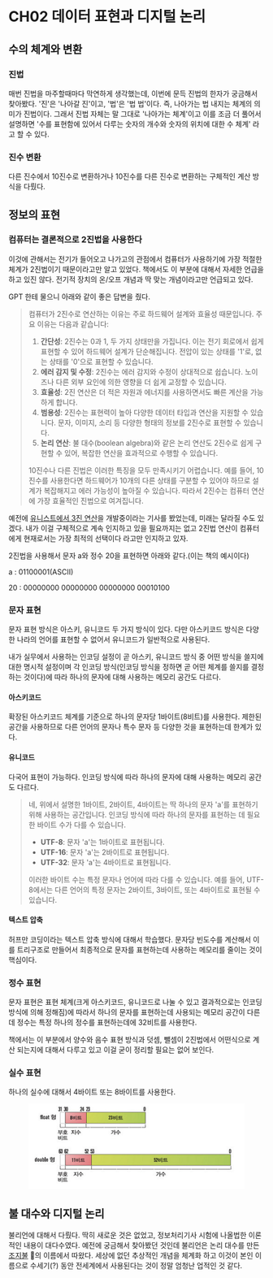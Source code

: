 # CH02 데이터 표현과 디지털 논리

## 수의 체계와 변환

### 진법

매번 진법을 마주할때마다 막연하게 생각했는데, 이번에 문득 진법의 한자가 궁금해서 찾아봤다. '진'은 '나아갈 진'이고, '법'은 '법 법'이다. 즉, 나아가는 법 내지는 체계의 의미가 진법이다. 그래서 진법 자체는 말 그대로 '나아가는 체계'이고 이를 조금 더 풀어서 설명하면 '수를 표현함에 있어서 다루는 숫자의 개수와 숫자의 위치에 대한 수 체계' 라고 할 수 있다.



### 진수 변환

다른 진수에서 10진수로 변환하거나 10진수를 다른 진수로 변환하는 구체적인 계산 방식을 다뤘다.



## 정보의 표현

### 컴퓨터는 결론적으로 2진법을 사용한다

이것에 관해서는 전기가 들어오고 나가고의 관점에서 컴퓨터가 사용하기에 가장 적절한 체계가 2진법이기 때문이라고만 알고 있었다. 책에서도 이 부분에 대해서 자세한 언급을 하고 있진 않다. 전기적 장치의 온/오프 개념과 딱 맞는 개념이라고만 언급되고 있다.

GPT 한테 물으니 아래와 같이 좋은 답변을 줬다.

> 컴퓨터가 2진수로 연산하는 이유는 주로 하드웨어 설계와 효율성 때문입니다. 주요 이유는 다음과 같습니다:
>
> 1. **간단성**: 2진수는 0과 1, 두 가지 상태만을 가집니다. 이는 전기 회로에서 쉽게 표현할 수 있어 하드웨어 설계가 단순해집니다. 전압이 있는 상태를 '1'로, 없는 상태를 '0'으로 표현할 수 있습니다.
> 2. **에러 감지 및 수정**: 2진수는 에러 감지와 수정이 상대적으로 쉽습니다. 노이즈나 다른 외부 요인에 의한 영향을 더 쉽게 교정할 수 있습니다.
> 3. **효율성**: 2진 연산은 더 적은 자원과 에너지를 사용하면서도 빠른 계산을 가능하게 합니다.
> 4. **범용성**: 2진수는 표현력이 높아 다양한 데이터 타입과 연산을 지원할 수 있습니다. 문자, 이미지, 소리 등 다양한 형태의 정보를 2진수로 표현할 수 있습니다.
> 5. **논리 연산**: 불 대수(boolean algebra)와 같은 논리 연산도 2진수로 쉽게 구현할 수 있어, 복잡한 연산을 효과적으로 수행할 수 있습니다.
>
> 10진수나 다른 진법은 이러한 특징을 모두 만족시키기 어렵습니다. 예를 들어, 10진수를 사용한다면 하드웨어가 10개의 다른 상태를 구분할 수 있어야 하므로 설계가 복잡해지고 에러 가능성이 높아질 수 있습니다. 따라서 2진수는 컴퓨터 연산에 가장 효율적인 진법으로 여겨집니다.

예전에 [유니스트에서 3진 연산](https://news.unist.ac.kr/kor/20170111-01/)을 개발중이라는 기사를 봤었는데, 미래는 달라질 수도 있겠다. 내가 이걸 구체적으로 계속 인지하고 있을 필요까지는 없고 2진법 연산이 컴퓨터에게 현재로서는 가장 최적의 선택이다 라고만 인지하고 있자.



2진법을 사용해서 문자 a와 정수 20을 표현하면 아래와 같다.(이는 책의 예시이다)

a : 01100001(ASCII)

20 : 00000000 00000000 00000000 00010100



### 문자 표현

문자 표현 방식은 아스키, 유니코드 두 가지 방식이 있다. 다만 아스키코드 방식은 다양한 나라의 언어를 표현할 수 없어서  유니코드가 일반적으로 사용된다.&#x20;

내가 실무에서 사용하는 인코딩 설정이 곧 아스키, 유니코드 방식 중 어떤 방식을 쓸지에 대한 명시적 설정이며 각 인코딩 방식(인코딩 방식을 정하면 곧 어떤 체계를 쓸지를 결정하는 것이다)에 따라 하나의 문자에 대해 사용하는 메모리 공간도 다르다.

####

#### 아스키코드

확장된 아스키코드 체계를 기준으로 하나의 문자당 1바이트(8비트)를 사용한다. 제한된 공간을 사용하므로 다른 언어의 문자나 특수 문자 등 다양한 것을 표현하는데 한계가 있다.

####

#### 유니코드

다국어 표현이 가능하다. 인코딩 방식에 따라 하나의 문자에 대해 사용하는 메모리 공간도 다르다.

> 네, 위에서 설명한 1바이트, 2바이트, 4바이트는 딱 하나의 문자 'a'를 표현하기 위해 사용하는 공간입니다. 인코딩 방식에 따라 하나의 문자를 표현하는 데 필요한 바이트 수가 다를 수 있습니다.
>
> * **UTF-8**: 문자 'a'는 1바이트로 표현됩니다.
> * **UTF-16**: 문자 'a'는 2바이트로 표현됩니다.
> * **UTF-32**: 문자 'a'는 4바이트로 표현됩니다.
>
> 이러한 바이트 수는 특정 문자나 언어에 따라 다를 수 있습니다. 예를 들어, UTF-8에서는 다른 언어의 특정 문자는 2바이트, 3바이트, 또는 4바이트로 표현될 수 있습니다.



#### 텍스트 압축

허프만 코딩이라는 텍스트 압축 방식에 대해서 학습했다. 문자당 빈도수를 계산해서 이를 트리구조로 만들어서 최종적으로 문자를 표현하는데 사용하는 메모리를 줄이는 것이 핵심이다.



### 정수 표현

문자 표현은 표현 체계(크게 아스키코드, 유니코드로 나눌 수 있고 결과적으로는 인코딩 방식에 의해 정해짐)에 따라서 하나의 문자를 표현하는데 사용되는 메모리 공간이 다른데 정수는 특정 하나의 정수를 표현하는데에 32비트를 사용한다.

책에서는 이 부분에서 양수와 음수 표현 방식과 덧셈, 뺄셈이 2진법에서 어떤식으로 계산 되는지에 대해서 다루고 있고 이걸 굳이 정리할 필요는 없어 보인다.



### 실수 표현

하나의 실수에 대해서 4바이트 또는 8바이트를 사용한다.&#x20;

<figure><img src="../../.gitbook/assets/image (2) (1) (1) (1) (1) (1) (1) (1) (1) (1).png" alt=""><figcaption></figcaption></figure>



## 불 대수와 디지털 논리

불리언에 대해서 다뤘다. 딱히 새로운 것은 없었고, 정보처리기사 시험에 나올법한 이론적인 내용이 대다수였다. 예전에 궁금해서 찾아봤던 것인데 불리언은 논리 대수를 만든 [조지불](https://ko.wikipedia.org/wiki/%EC%A1%B0%EC%A7%80\_%EB%B6%88) 의 이름에서 따왔다. 세상에 없던 추상적인 개념을 체계화 하고 이것이 본인 이름으로 수세기(?) 동안 전세계에서 사용된다는 것이 정말 엄청난 업적인 것 같다.
